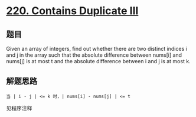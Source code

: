 # [220. Contains Duplicate III](https://leetcode.com/problems/contains-duplicate-iii/)

## 题目
Given an array of integers, find out whether there are two distinct indices i and j in the array such that the absolute difference between nums[i] and nums[j] is at most t and the absolute difference between i and j is at most k.

## 解题思路
```
当 | i - j | <= k 时，| nums[i] - nums[j] | <= t
```
见程序注释

